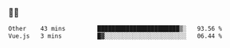 ### 👨‍💻

<!--START_SECTION:waka-->

```txt
Other    43 mins         ███████████████████████▒░   93.56 %
Vue.js   3 mins          █▓░░░░░░░░░░░░░░░░░░░░░░░   06.44 %
```

<!--END_SECTION:waka-->
